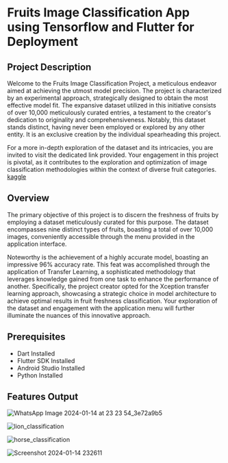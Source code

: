 # Fruits Image Classification App using Tensorflow and Flutter for Deployment

## Project Description

Welcome to the Fruits Image Classification Project, a meticulous endeavor aimed at achieving the utmost model precision. The project is characterized by an experimental approach, strategically designed to obtain the most effective model fit. The expansive dataset utilized in this initiative consists of over 10,000 meticulously curated entries, a testament to the creator's dedication to originality and comprehensiveness. Notably, this dataset stands distinct, having never been employed or explored by any other entity. It is an exclusive creation by the individual spearheading this project.

For a more in-depth exploration of the dataset and its intricacies, you are invited to visit the dedicated link provided. Your engagement in this project is pivotal, as it contributes to the exploration and optimization of image classification methodologies within the context of diverse fruit categories. [kaggle](https://www.kaggle.com/datasets/swoyam2609/fresh-and-stale-classification/data)

## Overview
The primary objective of this project is to discern the freshness of fruits by employing a dataset meticulously curated for this purpose. The dataset encompasses nine distinct types of fruits, boasting a total of over 10,000 images, conveniently accessible through the menu provided in the application interface.

Noteworthy is the achievement of a highly accurate model, boasting an impressive 96% accuracy rate. This feat was accomplished through the application of Transfer Learning, a sophisticated methodology that leverages knowledge gained from one task to enhance the performance of another. Specifically, the project creator opted for the Xception transfer learning approach, showcasing a strategic choice in model architecture to achieve optimal results in fruit freshness classification. Your exploration of the dataset and engagement with the application menu will further illuminate the nuances of this innovative approach.

## Prerequisites
* Dart Installed
* Flutter SDK Installed
* Android Studio Installed
* Python Installed

## Features Output

![WhatsApp Image 2024-01-14 at 23 23 54_3e72a9b5](https://github.com/reyhan-mf/md_assets/blob/main/WhatsApp%20Image%202024-01-22%20at%2019.59.53.jpeg?raw=true)

![lion_classification](https://github.com/reyhan-mf/md_assets/blob/main/WhatsApp%20Image%202024-01-22%20at%2019.59.52.jpeg?raw=true)

![horse_classification](https://github.com/reyhan-mf/md_assets/blob/main/WhatsApp%20Image%202024-01-22%20at%2019.59.52%20(1).jpeg?raw=true)

![Screenshot 2024-01-14 232611](https://github.com/reyhan-mf/md_assets/blob/main/WhatsApp%20Image%202024-01-22%20at%2019.59.51.jpeg?raw=true)
